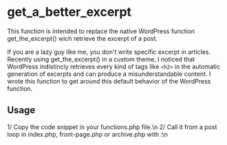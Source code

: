 # get_a_better_excerpt

This function is intended to replace the native WordPress function get_the_excerpt() wich retrieve the excerpt of a post.

If you are a lazy guy like me, you don't write specific excerpt in articles.
Recently using get_the_excerpt() in a custom theme, I noticed that WordPress indistincly retrieves every kind of tags like ```<h2>``` in the automatic generation of excerpts and can produce a misunderstandable content. I wrote this function to get around this default behavior of the WordPress function.

<h2>Usage</h2>
1/ Copy the code snippet in your functions.php file.\n
2/ Call it from a post loop in index.php, front-page.php or archive.php with :\n
<?php echo get_a_better_excerpt(null, null, array(), true); ?>
